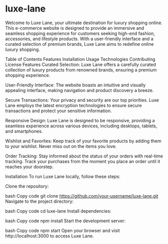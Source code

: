 # luxe-lane
Welcome to Luxe Lane, your ultimate destination for luxury shopping online. This e-commerce website is designed to provide an immersive and seamless shopping experience for customers seeking high-end fashion, accessories, and lifestyle products. With a user-friendly interface and a curated selection of premium brands, Luxe Lane aims to redefine online luxury shopping.

Table of Contents
Features
Installation
Usage
Technologies
Contributing
License
Features
Curated Selection: Luxe Lane offers a carefully curated collection of luxury products from renowned brands, ensuring a premium shopping experience.

User-Friendly Interface: The website boasts an intuitive and visually appealing interface, making navigation and product discovery a breeze.

Secure Transactions: Your privacy and security are our top priorities. Luxe Lane employs the latest encryption technologies to ensure secure transactions and protect your sensitive information.

Responsive Design: Luxe Lane is designed to be responsive, providing a seamless experience across various devices, including desktops, tablets, and smartphones.

Wishlist and Favorites: Keep track of your favorite products by adding them to your wishlist. Never miss out on the items you love.

Order Tracking: Stay informed about the status of your orders with real-time tracking. Track your purchases from the moment you place an order until it reaches your doorstep.

Installation
To run Luxe Lane locally, follow these steps:

Clone the repository:

bash
Copy code
git clone https://github.com/your-username/luxe-lane.git
Navigate to the project directory:

bash
Copy code
cd luxe-lane
Install dependencies:

bash
Copy code
npm install
Start the development server:

bash
Copy code
npm start
Open your browser and visit http://localhost:3000 to access Luxe Lane.


